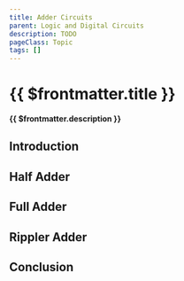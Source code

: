 ```yaml
---
title: Adder Circuits
parent: Logic and Digital Circuits
description: TODO
pageClass: Topic
tags: []
---
```


# {{ $frontmatter.title }}
**{{ $frontmatter.description }}**

<KeyConcepts :ConceptArray= "[
{
  Concept:'Concept 1',
  Details:'Details of concept 1'
},
{  
  Concept:'Concept 2',
  Details:'Details of concept 2' 
}
]" />

## Introduction

## Half Adder

## Full Adder

## Rippler Adder

## Conclusion